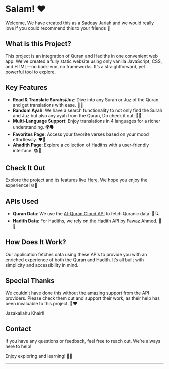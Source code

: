 # Salam! ❤️

Welcome, We have created this as a Sadqay Jariah and we would really love if you could recommend this to your friends 🌟

## What is this Project?

This project is an integration of Quran and Hadiths in one convenient web app. We’ve created a fully static website using only vanilla JavaScript, CSS, and HTML—no back-end, no frameworks. It’s a straightforward, yet powerful tool to explore.

## Key Features

- **Read & Translate Surahs/Juz**: Dive into any Surah or Juz of the Quran and get translations with ease. 📜✨
- **Random Ayah**: We have a search functionality to not only find the Surah and Juz but also any ayah from the Quran, Do check it out. 🔢📖
- **Multi-Language Support**: Enjoy translations in 4 languages for a richer understanding. 🌍🗣️
- **Favorites Page**: Access your favorite verses based on your mood effortlessly. ❤️🔖
- **Ahadith Page**: Explore a collection of Hadiths with a user-friendly interface. 📚🕌

## Check It Out

Explore the project and its features live [Here](https://khaleelsyed8.github.io/Islam4All/index.html). We hope you enjoy the experience! 🌐💫

## APIs Used

- **Quran Data**: We use the [Al-Quran Cloud API](https://alquran.cloud/api) to fetch Quranic data. 📜🔍
- **Hadith Data**: For Hadiths, we rely on the [Hadith API by Fawaz Ahmed](https://github.com/fawazahmed0/hadith-api). 📖✨

## How Does It Work?

Our application fetches data using these APIs to provide you with an enriched experience of both the Quran and Hadith. It’s all built with simplicity and accessibility in mind.

## Special Thanks

We couldn’t have done this without the amazing support from the API providers. Please check them out and support their work, as their help has been invaluable to this project. 🙏❤️

Jazakallahu Khair!!

## Contact

If you have any questions or feedback, feel free to reach out. We’re always here to help!

Enjoy exploring and learning! 🌟📖

---
